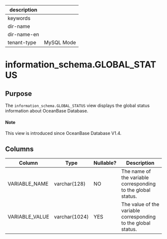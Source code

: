 | description ||
|---|---|
| keywords ||
| dir-name ||
| dir-name-en ||
| tenant-type | MySQL Mode |

# information_schema.GLOBAL_STATUS

## Purpose

The `information_schema.GLOBAL_STATUS` view displays the global status information about OceanBase Database.

<main id="notice" type='explain'>
  <h4>Note</h4>
  <p>This view is introduced since OceanBase Database V1.4. </p>
</main>

## Columns

| **Column** | **Type** | **Nullable?** | **Description** |
|----------------|---------------|----------------|-------------|
| VARIABLE_NAME | varchar(128) | NO | The name of the variable corresponding to the global status. |
| VARIABLE_VALUE | varchar(1024) | YES | The value of the variable corresponding to the global status. |
